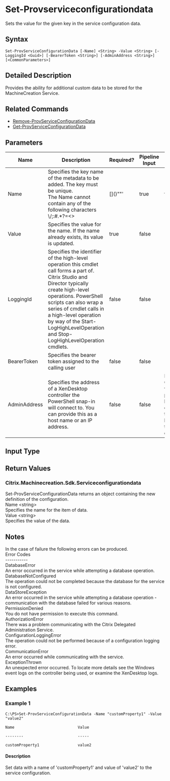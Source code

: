 ﻿
# Set-Provserviceconfigurationdata
Sets the value for the given key in the service configuration data.
## Syntax
```
Set-ProvServiceConfigurationData [-Name] <String> -Value <String> [-LoggingId <Guid>] [-BearerToken <String>] [-AdminAddress <String>] [<CommonParameters>]
```
## Detailed Description
Provides the ability for additional custom data to be stored for the MachineCreation Service.


## Related Commands

* [Remove-ProvServiceConfigurationData](./Remove-ProvServiceConfigurationData/)
* [Get-ProvServiceConfigurationData](./Get-ProvServiceConfigurationData/)
## Parameters
| Name   | Description | Required? | Pipeline Input | Default Value |
| --- | --- | --- | --- | --- |
| Name | Specifies the key name of the metadata to be added.  The key must be unique.<br>The Name cannot contain any of the following characters \\/;:#.\*?=&lt;&gt;|\[\]()""' | true | false |  |
| Value | Specifies the value for the name.  If the name already exists, its value is updated. | true | false |  |
| LoggingId | Specifies the identifier of the high-level operation this cmdlet call forms a part of. Citrix Studio and Director typically create high-level operations. PowerShell scripts can also wrap a series of cmdlet calls in a high-level operation by way of the Start-LogHighLevelOperation and Stop-LogHighLevelOperation cmdlets. | false | false |  |
| BearerToken | Specifies the bearer token assigned to the calling user | false | false |  |
| AdminAddress | Specifies the address of a XenDesktop controller the PowerShell snap-in will connect to. You can provide this as a host name or an IP address. | false | false | Localhost. Once a value is provided by any cmdlet, this value becomes the default. |

## Input Type

### 

## Return Values

### Citrix.Machinecreation.Sdk.Serviceconfigurationdata
Set-ProvServiceConfigurationData returns an object containing the new definition of the configuration.<br>    Name &lt;string&gt;<br>        Specifies the name for the item of data.<br>    Value &lt;string&gt;<br>        Specifies the value of the data.
## Notes
In the case of failure the following errors can be produced.<br>    Error Codes<br>    -----------<br>    DatabaseError<br>        An error occurred in the service while attempting a database operation.<br>    DatabaseNotConfigured<br>        The operation could not be completed because the database for the service is not configured.<br>    DataStoreException<br>        An error occurred in the service while attempting a database operation - communication with the database failed for various reasons.<br>    PermissionDenied<br>        You do not have permission to execute this command.<br>    AuthorizationError<br>        There was a problem communicating with the Citrix Delegated Administration Service.<br>    ConfigurationLoggingError<br>        The operation could not be performed because of a configuration logging error.<br>    CommunicationError<br>        An error occurred while communicating with the service.<br>    ExceptionThrown<br>        An unexpected error occurred.  To locate more details see the Windows event logs on the controller being used, or examine the XenDesktop logs.
## Examples

### Example 1
```
C:\PS>Set-ProvServiceConfigurationData -Name "customProperty1" -Value "value2"

Name                            Value

--------                        -----

customProperty1                 value2
```
#### Description
Set data with a name of 'customProperty1' and value of 'value2' to the service configuration.
